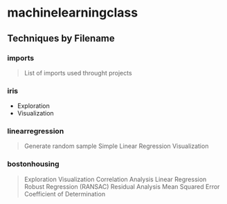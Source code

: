 # machinelearningclass
## Techniques by Filename
### imports
> List of imports used throught projects
### iris
>
  - Exploration
  - Visualization
### linearregression
> Generate random sample
> Simple Linear Regression
> Visualization
### bostonhousing
> Exploration
> Visualization
> Correlation Analysis
> Linear Regression
> Robust Regression (RANSAC)
> Residual Analysis
> Mean Squared Error
> Coefficient of Determination
